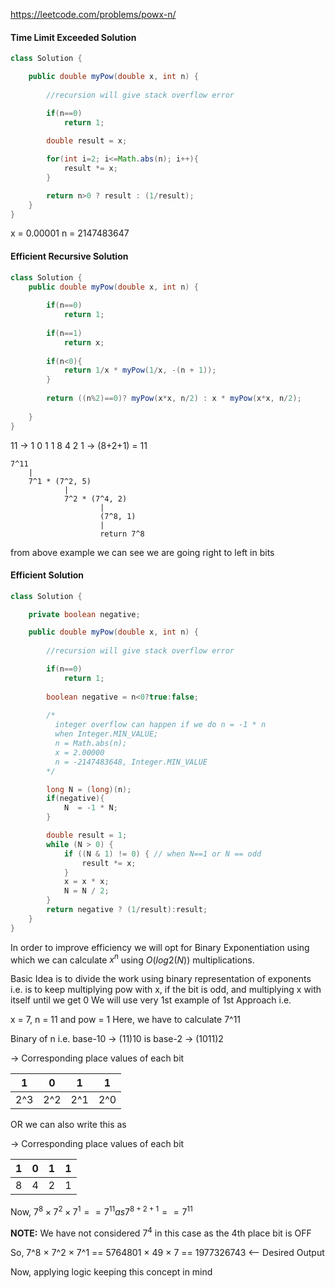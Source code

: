 https://leetcode.com/problems/powx-n/

#### Time Limit Exceeded Solution

```java
class Solution {

    public double myPow(double x, int n) {
        
        //recursion will give stack overflow error

        if(n==0)
            return 1;
        
        double result = x;

        for(int i=2; i<=Math.abs(n); i++){
            result *= x;
        }

        return n>0 ? result : (1/result);
    }
}
```

x = 0.00001
n = 2147483647

#### Efficient Recursive Solution

```java
class Solution {
    public double myPow(double x, int n) {
        
        if(n==0)
            return 1;
        
        if(n==1)
            return x;
        
        if(n<0){
            return 1/x * myPow(1/x, -(n + 1));
        }
        
        return ((n%2)==0)? myPow(x*x, n/2) : x * myPow(x*x, n/2);
        
    }
}
```
11 -> 1 0 1 1
      8 4 2 1 -> (8+2+1) = 11

    7^11
        |
        7^1 * (7^2, 5)
                |
                7^2 * (7^4, 2)
                        |
                        (7^8, 1)
                        |
                        return 7^8

from above example we can see we are going right to left in bits


#### Efficient Solution

```java
class Solution {

    private boolean negative;

    public double myPow(double x, int n) {
        
        //recursion will give stack overflow error

        if(n==0)
            return 1;
        
        boolean negative = n<0?true:false;
        
        /*
          integer overflow can happen if we do n = -1 * n
          when Integer.MIN_VALUE;
          n = Math.abs(n);
          x = 2.00000
          n = -2147483648, Integer.MIN_VALUE
        */

        long N = (long)(n);
        if(negative){
            N  = -1 * N;
        }

        double result = 1;
        while (N > 0) {
            if ((N & 1) != 0) { // when N==1 or N == odd 
                result *= x;
            }
            x = x * x;
            N = N / 2;
        }
        return negative ? (1/result):result;
    }
}
```

In order to improve efficiency we will opt for Binary Exponentiation using which we can calculate $x^n$ using $O(log2(N))$ multiplications.

Basic Idea is to divide the work using binary representation of exponents
i.e. is to keep multiplying pow with x, if the bit is odd, and multiplying x with itself until we get 0
We will use very 1st example of 1st Approach i.e.

x = 7, n = 11 and pow = 1
Here, we have to calculate 7^11

Binary of n i.e. base-10 &rarr; $(11)10$ is base-2 &rarr; $(1011)2$

&rarr; Corresponding place values of each bit

| 1  |  0  |   1  |  1 | 
|------|------|------|------|
|2^3 | 2^2 | 2^1 | 2^0 |  


OR we can also write this as

&rarr; Corresponding place values of each bit

| 1  |  0  |   1  |  1 | 
|------|------|------|------|
| 8 | 4 | 2  | 1 | 

Now, $7^8 × 7^2 × 7^1 == 7^{11} as 7^{8 + 2 + 1} == 7^{11}$

**NOTE:** We have not considered $7^4$ in this case as the 4th place bit is OFF

So, 7^8 × 7^2 × 7^1 == 5764801 × 49 × 7 == 1977326743 <-- Desired Output

Now, applying logic keeping this concept in mind

